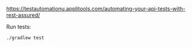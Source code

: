 https://testautomationu.applitools.com/automating-your-api-tests-with-rest-assured/

Run tests:

`./gradlew test`